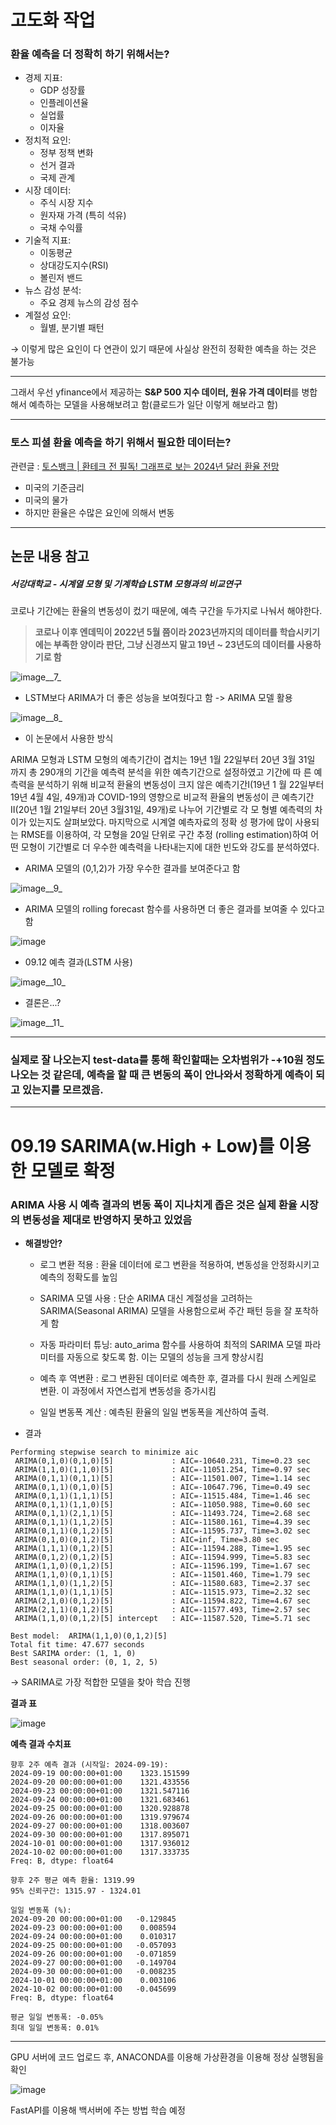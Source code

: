 ## 

# 고도화 작업

### 환율 예측을 더 정확히 하기 위해서는?

- 경제 지표:
  - GDP 성장률
  - 인플레이션율
  - 실업률
  - 이자율
- 정치적 요인:
  - 정부 정책 변화
  - 선거 결과
  - 국제 관계
- 시장 데이터:
  - 주식 시장 지수
  - 원자재 가격 (특히 석유)
  - 국채 수익률
- 기술적 지표:
  - 이동평균
  - 상대강도지수(RSI)
  - 볼린저 밴드
- 뉴스 감성 분석:
  - 주요 경제 뉴스의 감성 점수
- 계절성 요인:
  - 월별, 분기별 패턴

→ 이렇게 많은 요인이 다 연관이 있기 때문에 사실상 완전히 정확한 예측을 하는 것은 불가능

---

그래서 우선 yfinance에서 제공하는 **S&P 500 지수 데이터, 원유 가격 데이터**를 병합해서 예측하는 모델을 사용해보려고 함(클로드가 일단 이렇게 해보라고 함)

---

### 토스 피셜 환율 예측을 하기 위해서 필요한 데이터는?

관련글 : [토스뱅크 | 환테크 전 필독! 그래프로 보는 2024년 달러 환율 전망](https://www.tossbank.com/articles/usd-fx)

- 미국의 기준금리
- 미국의 물가
- 하지만 환율은 수많은 요인에 의해서 변동

---

## 논문 내용 참고

##### 서강대학교 - 시계열 모형 및 기계학습 LSTM 모형과의 비교연구

코로나 기간에는 환율의 변동성이 컸기 때문에, 예측 구간을 두가지로 나눠서 해야한다.

> **코로나 이후 엔데믹이 2022년 5월 쯤이라 2023년까지의 데이터를 학습시키기에는 부족한 양이라 판단, 그냥 신경쓰지 말고 19년 ~ 23년도의 데이터를 사용하기로 함**

![image__7_](/uploads/42ee2554b27d3b17daebd724311aa8aa/image__7_.png)

- LSTM보다 ARIMA가 더 좋은 성능을 보여줬다고 함 -> ARIMA 모델 활용

![image__8_](/uploads/eb6b4bc7b76b63cc6125c2abf5076b21/image__8_.png)

- 이 논문에서 사용한 방식

ARIMA 모형과 LSTM 모형의 예측기간이 겹치는 19년 1월 22일부터 20년 3월 31일
까지 총 290개의 기간을 예측력 분석을 위한 예측기간으로 설정하였고 기간에 따
른 예측력을 분석하기 위해 비교적 환율의 변동성이 크지 않은 예측기간Ⅰ(19년 1
월 22일부터 19년 4월 4일, 49개)과 COVID-19의 영향으로 비교적 환율의 변동성이
큰 예측기간Ⅱ(20년 1월 21일부터 20년 3월31일, 49개)로 나누어 기간별로 각 모
형별 예측력의 차이가 있는지도 살펴보았다. 마지막으로 시계열 예측자료의 정확
성 평가에 많이 사용되는 RMSE를 이용하여, 각 모형을 20일 단위로 구간 추정
(rolling estimation)하여 어떤 모형이 기간별로 더 우수한 예측력을 나타내는지에
대한 빈도와 강도를 분석하였다.

- ARIMA 모델의 (0,1,2)가 가장 우수한 결과를 보여준다고 함

![image__9_](/uploads/73741d4f1f5788042250150f54e31034/image__9_.png)

- ARIMA 모델의 rolling forecast 함수를 사용하면 더 좋은 결과를 보여줄 수 있다고 함

![image](/uploads/ee612376568b0d1be7362809c12452e1/image.png)

- 09.12 예측 결과(LSTM 사용)

![image__10_](/uploads/008465571937dd3341e4aad9d5fd2e6f/image__10_.png)

- 결론은...?

![image__11_](/uploads/609b3fa233c2745ae1f03f08f8b36fe7/image__11_.png)

---

### 실제로 잘 나오는지 test-data를 통해 확인할때는 오차범위가 -+10원 정도 나오는 것 같은데, 예측을 할 때 큰 변동의 폭이 안나와서 정확하게 예측이 되고 있는지를 모르겠음.



---

# 09.19 SARIMA(w.High + Low)를 이용한 모델로 확정

### ARIMA 사용 시 예측 결과의 변동 폭이 지나치게 좁은 것은 실제 환율 시장의 변동성을 제대로 반영하지 못하고 있었음



- **해결방안?**
  
  - 로그 변환 적용 : 환율 데이터에 로그 변환을 적용하여, 변동성을 안정화시키고 예측의 정확도를 높임
  
  - SARIMA 모델 사용 : 단순 ARIMA 대신 계절성을 고려하는 SARIMA(Seasonal ARIMA) 모델을 사용함으로써 주간 패턴 등을 잘 포착하게 함
  
  - 자동 파라미터 튜닝: auto_arima 함수를 사용하여 최적의 SARIMA 모델 파라미터를 자동으로 찾도록 함. 이는 모델의 성능을 크게 향상시킴
  
  - 예측 후 역변환 : 로그 변환된 데이터로 예측한 후, 결과를 다시 원래 스케일로 변환. 이 과정에서 자연스럽게 변동성을 증가시킴
  
  - 일일 변동폭 계산 : 예측된 환율의 일일 변동폭을 계산하여 출력.



- 결과

```
Performing stepwise search to minimize aic
 ARIMA(0,1,0)(0,1,0)[5]             : AIC=-10640.231, Time=0.23 sec
 ARIMA(1,1,0)(1,1,0)[5]             : AIC=-11051.254, Time=0.97 sec
 ARIMA(0,1,1)(0,1,1)[5]             : AIC=-11501.007, Time=1.14 sec
 ARIMA(0,1,1)(0,1,0)[5]             : AIC=-10647.796, Time=0.49 sec
 ARIMA(0,1,1)(1,1,1)[5]             : AIC=-11515.484, Time=1.46 sec
 ARIMA(0,1,1)(1,1,0)[5]             : AIC=-11050.988, Time=0.60 sec
 ARIMA(0,1,1)(2,1,1)[5]             : AIC=-11493.724, Time=2.68 sec
 ARIMA(0,1,1)(1,1,2)[5]             : AIC=-11580.161, Time=4.39 sec
 ARIMA(0,1,1)(0,1,2)[5]             : AIC=-11595.737, Time=3.02 sec
 ARIMA(0,1,0)(0,1,2)[5]             : AIC=inf, Time=3.80 sec
 ARIMA(1,1,1)(0,1,2)[5]             : AIC=-11594.288, Time=1.95 sec
 ARIMA(0,1,2)(0,1,2)[5]             : AIC=-11594.999, Time=5.83 sec
 ARIMA(1,1,0)(0,1,2)[5]             : AIC=-11596.199, Time=1.67 sec
 ARIMA(1,1,0)(0,1,1)[5]             : AIC=-11501.460, Time=1.79 sec
 ARIMA(1,1,0)(1,1,2)[5]             : AIC=-11580.683, Time=2.37 sec
 ARIMA(1,1,0)(1,1,1)[5]             : AIC=-11515.973, Time=2.32 sec
 ARIMA(2,1,0)(0,1,2)[5]             : AIC=-11594.822, Time=4.67 sec
 ARIMA(2,1,1)(0,1,2)[5]             : AIC=-11577.493, Time=2.57 sec
 ARIMA(1,1,0)(0,1,2)[5] intercept   : AIC=-11587.520, Time=5.71 sec

Best model:  ARIMA(1,1,0)(0,1,2)[5]          
Total fit time: 47.677 seconds
Best SARIMA order: (1, 1, 0)
Best seasonal order: (0, 1, 2, 5)
```

-> SARIMA로 가장 적합한 모델을 찾아 학습 진행



**결과 표**

![image](/uploads/dea17e6bf76bbbdc4043d6d46a06fdb3/image.png)



**예측 결과 수치표**

```예측 결과
향후 2주 예측 결과 (시작일: 2024-09-19):
2024-09-19 00:00:00+01:00    1323.151599
2024-09-20 00:00:00+01:00    1321.433556
2024-09-23 00:00:00+01:00    1321.547116
2024-09-24 00:00:00+01:00    1321.683461
2024-09-25 00:00:00+01:00    1320.928878
2024-09-26 00:00:00+01:00    1319.979674
2024-09-27 00:00:00+01:00    1318.003607
2024-09-30 00:00:00+01:00    1317.895071
2024-10-01 00:00:00+01:00    1317.936012
2024-10-02 00:00:00+01:00    1317.333735
Freq: B, dtype: float64

향후 2주 평균 예측 환율: 1319.99
95% 신뢰구간: 1315.97 - 1324.01

일일 변동폭 (%):
2024-09-20 00:00:00+01:00   -0.129845
2024-09-23 00:00:00+01:00    0.008594
2024-09-24 00:00:00+01:00    0.010317
2024-09-25 00:00:00+01:00   -0.057093
2024-09-26 00:00:00+01:00   -0.071859
2024-09-27 00:00:00+01:00   -0.149704
2024-09-30 00:00:00+01:00   -0.008235
2024-10-01 00:00:00+01:00    0.003106
2024-10-02 00:00:00+01:00   -0.045699
Freq: B, dtype: float64

평균 일일 변동폭: -0.05%
최대 일일 변동폭: 0.01%
```

---



GPU 서버에 코드 업로드 후, ANACONDA를 이용해 가상환경을 이용해 정상 실행됨을 확인

![image](/uploads/51c2004c37ec92efeac1cc64392abf1c/image.png)



FastAPI를 이용해 백서버에 주는 방법 학습 예정

